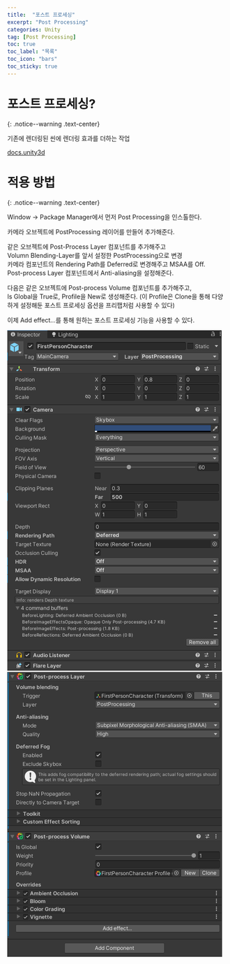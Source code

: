 ```yaml
---
title:  "포스트 프로세싱"
excerpt: "Post Processing"
categories: Unity
tag: [Post Processing]
toc: true
toc_label: "목록"
toc_icon: "bars"
toc_sticky: true
---
```


# 포스트 프로세싱?
{: .notice--warning .text-center}

기존에 렌더링된 씬에 렌더링 효과를 더하는 작업

[docs.unity3d](https://docs.unity3d.com/kr/2019.4/Manual/BestPracticeMakingBelievableVisuals8.html)

# 적용 방법
{: .notice--warning .text-center}

Window -> Package Manager에서 먼저 Post Processing을 인스톨한다.

카메라 오브젝트에 PostProcessing 레이어를 만들어 추가해준다.

같은 오브젝트에 Post-Process Layer 컴포넌트를 추가해주고<br>
Volumn Blending-Layer를 앞서 설정한 PostProcessing으로 변경<br>
카메라 컴포넌트의 Rendering Path를 Deferred로 변경해주고 MSAA를 Off.<br>
Post-process Layer 컴포넌트에서 Anti-aliasing을 설정해준다.

다음은 같은 오브젝트에 Post-process Volume 컴포넌트를 추가해주고,<br>
Is Global을 True로, Profile을 New로 생성해준다.
(이 Profile은 Clone을 통해 다양하게 설정해둔 포스트 프로세싱 옵션을 프리팹처럼 사용할 수 있다)

이제 Add effect...를 통해 원하는 포스트 프로세싱 기능을 사용할 수 있다.

<img src="/img/Unity/post-processing-1.PNG"/>
<img src="/img/Unity/post-processing-2.PNG"/>

